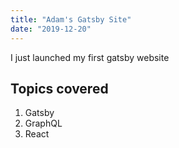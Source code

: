 ```yaml
---
title: "Adam's Gatsby Site"
date: "2019-12-20"
---
```


I just launched my first gatsby website

## Topics covered

1. Gatsby
2. GraphQL
3. React